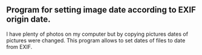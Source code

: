 ## Program for setting image date according to EXIF origin date.
I have plenty of photos on my computer but by copying pictures dates of pictures were changed.
This program allows to set dates of files to date from EXIF.
